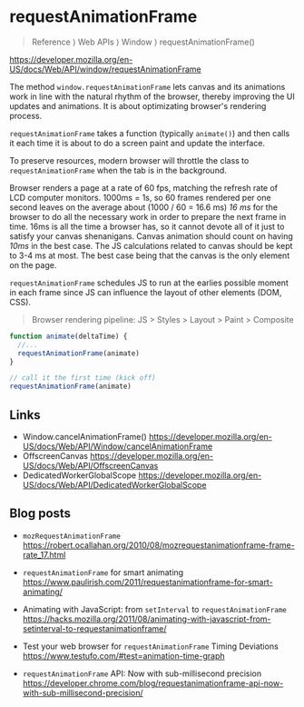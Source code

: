 # requestAnimationFrame

>Reference ⟩ Web APIs ⟩ Window ⟩ requestAnimationFrame()

https://developer.mozilla.org/en-US/docs/Web/API/window/requestAnimationFrame

The method `window.requestAnimationFrame` lets canvas and its animations work in line with the natural rhythm of the browser, thereby improving the UI updates and animations. It is about optimizating browser's rendering process.

`requestAnimationFrame` takes a function (typically `animate()`) and then calls it each time it is about to do a screen paint and update the interface.

To preserve resources, modern browser will throttle the class to `requestAnimationFrame` when the tab is in the background.

Browser renders a page at a rate of 60 fps, matching the refresh rate of LCD computer monitors. 1000ms = 1s, so 60 frames rendered per one second leaves on the average about (1000 / 60 = 16.6 ms) *16 ms* for the browser to do all the necessary work in order to prepare the next frame in time. 16ms is all the time a browser has, so it cannot devote all of it just to satisfy your canvas shenanigans. Canvas animation should count on having *10ms* in the best case. The JS calculations related to canvas should be kept to 3-4 ms at most. The best case being that the canvas is the only element on the page.


`requestAnimationFrame` schedules JS to run at the earlies possible moment in each frame since JS can influence the layout of other elements (DOM, CSS).

>Browser rendering pipeline: JS > Styles > Layout > Paint > Composite

```js
function animate(deltaTime) {
  //...
  requestAnimationFrame(animate)
}

// call it the first time (kick off)
requestAnimationFrame(animate)
```



## Links

- Window.cancelAnimationFrame()
  https://developer.mozilla.org/en-US/docs/Web/API/Window/cancelAnimationFrame
- OffscreenCanvas
  https://developer.mozilla.org/en-US/docs/Web/API/OffscreenCanvas
- DedicatedWorkerGlobalScope
  https://developer.mozilla.org/en-US/docs/Web/API/DedicatedWorkerGlobalScope

## Blog posts

- `mozRequestAnimationFrame`
  https://robert.ocallahan.org/2010/08/mozrequestanimationframe-frame-rate_17.html

- `requestAnimationFrame` for smart animating
  https://www.paulirish.com/2011/requestanimationframe-for-smart-animating/

- Animating with JavaScript: from `setInterval` to `requestAnimationFrame`
  https://hacks.mozilla.org/2011/08/animating-with-javascript-from-setinterval-to-requestanimationframe/

- Test your web browser for `requestAnimationFrame` Timing Deviations
  https://www.testufo.com/#test=animation-time-graph

- `requestAnimationFrame` API: Now with sub-millisecond precision
  https://developer.chrome.com/blog/requestanimationframe-api-now-with-sub-millisecond-precision/
